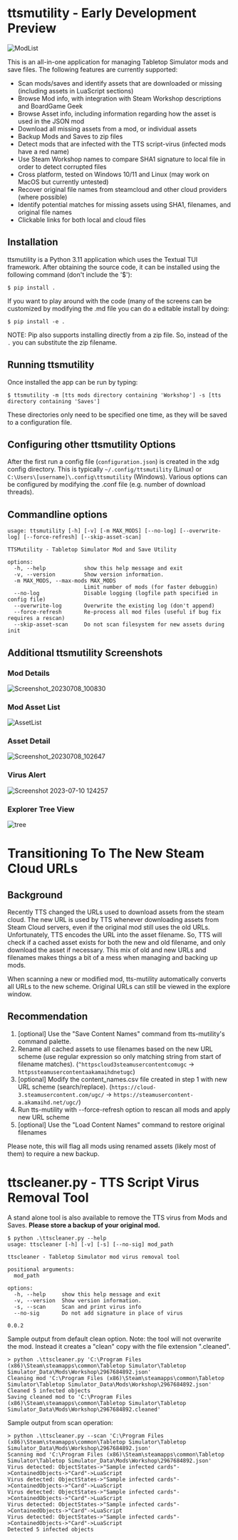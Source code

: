 # ttsmutility - Early Development Preview

![ModList](https://github.com/sharkusk/tts-mutility/assets/4368882/931fdd5c-ac78-4d17-bc45-a25c47bb6c0b)

This is an all-in-one application for managing Tabletop Simulator mods and save files.  The following features are currently supported:

- Scan mods/saves and identify assets that are downloaded or missing (including assets in LuaScript sections)
- Browse Mod info, with integration with Steam Workshop descriptions and BoardGame Geek
- Browse Asset info, including information regarding how the asset is used in the JSON mod
- Download all missing assets from a mod, or individual assets
- Backup Mods and Saves to zip files
- Detect mods that are infected with the TTS script-virus (infected mods have a red name)
- Use Steam Workshop names to compare SHA1 signature to local file in order to detect corrupted files
- Cross platform, tested on Windows 10/11 and Linux (may work on MacOS but currently untested)
- Recover original file names from steamcloud and other cloud providers (where possible)
- Identify potential matches for missing assets using SHA1, filenames, and original file names
- Clickable links for both local and cloud files

## Installation

ttsmutility is a Python 3.11 application which uses the Textual TUI framework.  After obtaining the source code, it can be installed using the following command (don't include the '$'):

```$ pip install .```

If you want to play around with the code (many of the screens can be customized by modifying the .md file you can do a editable install by doing:

```$ pip install -e .```

NOTE: Pip also supports installing directly from a zip file.  So, instead of the `.` you can substitute the zip filename.

## Running ttsmutility

Once installed the app can be run by typing:

```$ ttsmutility -m [tts mods directory containing 'Workshop'] -s [tts directory containing 'Saves']```

These directories only need to be specified one time, as they will be saved to a configuration file.

## Configuring other ttsmutility Options

After the first run a config file (`configuration.json`) is created in the xdg config directory.  This is typically `~/.config/ttsmutility` (Linux) or `C:\Users\[username]\.config\ttsmutility` (Windows).  Various options can be configured by modifying the .conf file (e.g. number of download threads).

## Commandline options

```
usage: ttsmutility [-h] [-v] [-m MAX_MODS] [--no-log] [--overwrite-log] [--force-refresh] [--skip-asset-scan]

TTSMutility - Tabletop Simulator Mod and Save Utility

options:
  -h, --help            show this help message and exit
  -v, --version         Show version information.
  -m MAX_MODS, --max-mods MAX_MODS
                        Limit number of mods (for faster debuggin)
  --no-log              Disable logging (logfile path specified in config file)
  --overwrite-log       Overwrite the existing log (don't append)
  --force-refresh       Re-process all mod files (useful if bug fix requires a rescan)
  --skip-asset-scan     Do not scan filesystem for new assets during init
```

## Additional ttsmutility Screenshots

### Mod Details
![Screenshot_20230708_100830](https://github.com/sharkusk/tts-mutility/assets/4368882/dfe2ddae-23e9-4e87-a24a-e80bff5c316d)

### Mod Asset List
![AssetList](https://github.com/sharkusk/tts-mutility/assets/4368882/799701e4-15de-48d0-a3da-8944d86794af)

### Asset Detail
![Screenshot_20230708_102647](https://github.com/sharkusk/tts-mutility/assets/4368882/5ba672bf-7d42-4e43-bd30-7f89d7f98d94)

### Virus Alert
![Screenshot 2023-07-10 124257](https://github.com/sharkusk/tts-mutility/assets/4368882/a257b5d4-a2b7-4df0-8484-7d9409ed5864)

### Explorer Tree View
![tree](https://github.com/sharkusk/tts-mutility/assets/4368882/46112527-eee7-4239-bbd5-6e69f8db7bf9)

# Transitioning To The New Steam Cloud URLs

## Background

Recently TTS changed the URLs used to download assets from the steam cloud. The new URL is used by TTS whenever downloading assets from Steam Cloud servers, even if the original mod still uses the old URLs. Unfortunately, TTS encodes the URL into the asset filename. So, TTS will check if a cached asset exists for both the new and old filename, and only download the asset if necessary. This mix of old and new URLs and filenames makes things a bit of a mess when managing and backing up mods.

When scanning a new or modified mod, tts-mutility automatically converts all URLs to the new scheme. Original URLs can still be viewed in the explore window.

## Recommendation

1. [optional] Use the "Save Content Names" command from tts-mutility's command palette.
1. Rename all cached assets to use filenames based on the new URL scheme (use regular expression so only matching string from start of filename matches). (`^httpscloud3steamusercontentcomugc` -> `httpssteamusercontentaakamaihdnetugc`)
1. [optional] Modify the content_names.csv file created in step 1 with new URL scheme (search/replace). (`https://cloud-3.steamusercontent.com/ugc/` -> `https://steamusercontent-a.akamaihd.net/ugc/`)
1. Run tts-mutility with --force-refresh option to rescan all mods and apply new URL scheme
1. [optional] Use the "Load Content Names" command to restore original filenames

Please note, this will flag all mods using renamed assets (likely most of them) to require a new backup.

# ttscleaner.py - TTS Script Virus Removal Tool

A stand alone tool is also available to remove the TTS virus from Mods and Saves.  **Please store a backup of your original mod.**

```
$ python .\ttscleaner.py --help
usage: ttscleaner [-h] [-v] [-s] [--no-sig] mod_path

ttscleaner - Tabletop Simulator mod virus removal tool

positional arguments:
  mod_path

options:
  -h, --help     show this help message and exit
  -v, --version  Show version information.
  -s, --scan     Scan and print virus info
  --no-sig       Do not add signature in place of virus

0.0.2
```

Sample output from default clean option. Note: the tool will not overwrite the mod.  Instead it creates a "clean" copy with the file extension ".cleaned".

```
> python .\ttscleaner.py 'C:\Program Files (x86)\Steam\steamapps\common\Tabletop Simulator\Tabletop Simulator_Data\Mods\Workshop\2967684892.json'
Cleaning mod 'C:\Program Files (x86)\Steam\steamapps\common\Tabletop Simulator\Tabletop Simulator_Data\Mods\Workshop\2967684892.json'
Cleaned 5 infected objects
Saving cleaned mod to 'C:\Program Files (x86)\Steam\steamapps\common\Tabletop Simulator\Tabletop Simulator_Data\Mods\Workshop\2967684892.cleaned'
```

Sample output from scan operation:

```
> python .\ttscleaner.py --scan 'C:\Program Files (x86)\Steam\steamapps\common\Tabletop Simulator\Tabletop Simulator_Data\Mods\Workshop\2967684892.json'
Scanning mod 'C:\Program Files (x86)\Steam\steamapps\common\Tabletop Simulator\Tabletop Simulator_Data\Mods\Workshop\2967684892.json'
Virus detected: ObjectStates->"Sample infected cards"->ContainedObjects->"Card"->LuaScript
Virus detected: ObjectStates->"Sample infected cards"->ContainedObjects->"Card"->LuaScript
Virus detected: ObjectStates->"Sample infected cards"->ContainedObjects->"Card"->LuaScript
Virus detected: ObjectStates->"Sample infected cards"->ContainedObjects->"Card"->LuaScript
Virus detected: ObjectStates->"Sample infected cards"->ContainedObjects->"Card"->LuaScript
Detected 5 infected objects
```
